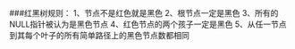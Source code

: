 ###红黑树规则：
    1、节点不是红色就是黑色
    2、根节点一定是黑色
    3、所有的NULL指针被认为是黑色节点
    4、红色节点的两个孩子一定是黑色
    5、从任一节点到其每个叶子的所有简单路径上的黑色节点数都相同